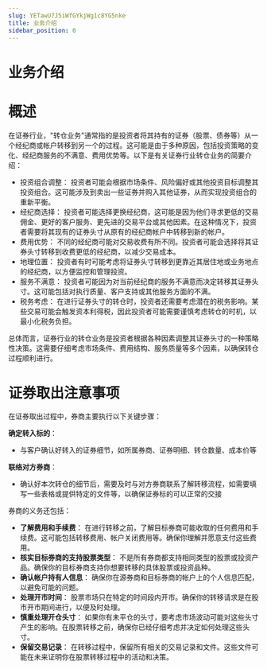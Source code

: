 ```yaml
---
slug: YETawU7J5iWfGYkjWg1c8YG5nke
title: 业务介绍
sidebar_position: 0
---
```



# 业务介绍


# 概述


在证券行业，"转仓业务"通常指的是投资者将其持有的证券（股票、债券等）从一个经纪商或帐户转移到另一个的过程。这可能是由于多种原因，包括投资策略的变化、经纪商服务的不满意、费用优势等。以下是有关证券行业转仓业务的简要介绍：

- 投资组合调整： 投资者可能会根据市场条件、风险偏好或其他投资目标调整其投资组合。这可能涉及到卖出一些证券并购入其他证券，从而实现投资组合的重新平衡。
- 经纪商选择： 投资者可能选择更换经纪商，这可能是因为他们寻求更低的交易佣金、更好的客户服务、更先进的交易平台或其他因素。在这种情况下，投资者需要将其现有的证券头寸从原有的经纪商帐户中转移到新的帐户。
- 费用优势： 不同的经纪商可能对交易收费有所不同。投资者可能会选择将其证券头寸转移到收费更低的经纪商，以减少交易成本。
- 地理位置： 投资者有时可能考虑将证券头寸转移到更靠近其居住地或业务地点的经纪商，以方便监控和管理投资。
- 服务不满意： 投资者可能因为对当前经纪商的服务不满意而决定转移其证券头寸。这可能包括对执行质量、客户支持或其他服务方面的不满。
- 税务考虑： 在进行证券头寸的转仓时，投资者还需要考虑潜在的税务影响。某些交易可能会触发资本利得税，因此投资者可能需要谨慎考虑转仓的时机，以最小化税务负担。

总体而言，证券行业的转仓业务是投资者根据各种因素调整其证券头寸的一种策略性决策。这需要仔细考虑市场条件、费用结构、服务质量等多个因素，以确保转仓过程顺利进行。


# 证券取出注意事项


在证券取出过程中，券商主要执行以下关键步骤：


**确定转入标的**：

- 与客户确认好转入的证券细节，如所属券商、证券明细、转仓数量、成本价等

**联络对方券商**：

- 确认好本次转仓的细节后，需要及时与对方券商联系了解转移流程，如需要填写一些表格或提供特定的文件等，以确保证券标的可以正常的交接

券商的义务还包括：

- **了解费用和手续费**： 在进行转移之前，了解目标券商可能收取的任何费用和手续费。这可能包括转移费用、帐户关闭费用等。确保你理解并愿意支付这些费用。
- **核实目标券商的支持股票类型**： 不是所有券商都支持相同类型的股票或投资产品。确保你的目标券商支持你想要转移的具体股票或投资品种。
- **确认帐户持有人信息**： 确保你在源券商和目标券商的帐户上的个人信息匹配，以避免可能的问题。
- **处理开市时间**： 股票市场只在特定的时间段内开市。确保你的转移请求是在股市开市期间进行，以便及时处理。
- **慎重处理开仓头寸**： 如果你有未平仓的头寸，要考虑市场波动可能对这些头寸产生的影响。在股票转移之前，确保你已经仔细考虑并决定如何处理这些头寸。
- **保留交易记录**： 在转移过程中，保留所有相关的交易记录和文件。这些文件可能在未来证明你在股票转移过程中的活动和决策。
